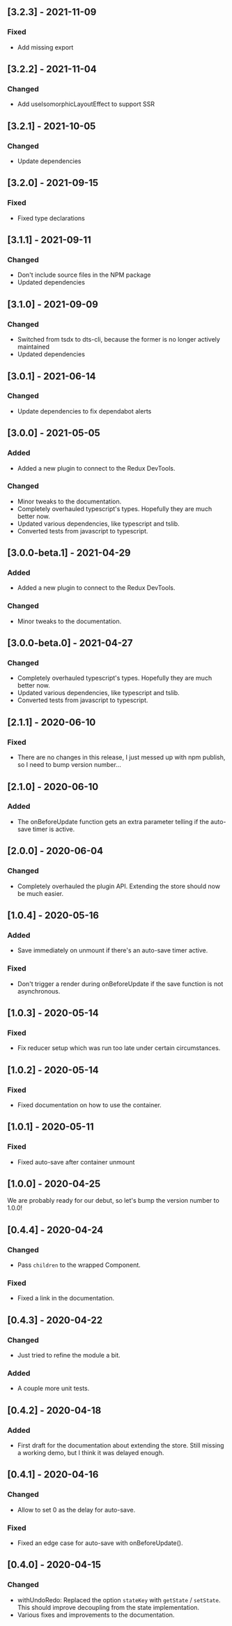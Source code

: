 ## [3.2.3] - 2021-11-09

### Fixed

- Add missing export

## [3.2.2] - 2021-11-04

### Changed

- Add useIsomorphicLayoutEffect to support SSR

## [3.2.1] - 2021-10-05

### Changed

- Update dependencies

## [3.2.0] - 2021-09-15

### Fixed

- Fixed type declarations

## [3.1.1] - 2021-09-11

### Changed

- Don't include source files in the NPM package
- Updated dependencies

## [3.1.0] - 2021-09-09

### Changed

- Switched from tsdx to dts-cli, because the former is no longer actively maintained
- Updated dependencies

## [3.0.1] - 2021-06-14

### Changed

- Update dependencies to fix dependabot alerts

## [3.0.0] - 2021-05-05

### Added

- Added a new plugin to connect to the Redux DevTools.

### Changed

- Minor tweaks to the documentation.
- Completely overhauled typescript's types. Hopefully they are much better now.
- Updated various dependencies, like typescript and tslib.
- Converted tests from javascript to typescript.

## [3.0.0-beta.1] - 2021-04-29

### Added

- Added a new plugin to connect to the Redux DevTools.

### Changed

- Minor tweaks to the documentation.

## [3.0.0-beta.0] - 2021-04-27

### Changed

- Completely overhauled typescript's types. Hopefully they are much better now.
- Updated various dependencies, like typescript and tslib.
- Converted tests from javascript to typescript.

## [2.1.1] - 2020-06-10

### Fixed

- There are no changes in this release, I just messed up with npm publish, so I need to bump version number...

## [2.1.0] - 2020-06-10

### Added

- The onBeforeUpdate function gets an extra parameter telling if the auto-save timer is active.

## [2.0.0] - 2020-06-04

### Changed

- Completely overhauled the plugin API. Extending the store should now be much easier.

## [1.0.4] - 2020-05-16

### Added

- Save immediately on unmount if there's an auto-save timer active.

### Fixed

- Don't trigger a render during onBeforeUpdate if the save function is not asynchronous.

## [1.0.3] - 2020-05-14

### Fixed

- Fix reducer setup which was run too late under certain circumstances.

## [1.0.2] - 2020-05-14

### Fixed

- Fixed documentation on how to use the container.

## [1.0.1] - 2020-05-11

### Fixed

- Fixed auto-save after container unmount

## [1.0.0] - 2020-04-25

We are probably ready for our debut, so let's bump the version number to 1.0.0!

## [0.4.4] - 2020-04-24

### Changed

- Pass `children` to the wrapped Component.

### Fixed

- Fixed a link in the documentation.

## [0.4.3] - 2020-04-22

### Changed

- Just tried to refine the module a bit.

### Added

- A couple more unit tests.

## [0.4.2] - 2020-04-18

### Added

- First draft for the documentation about extending the store. Still missing a working demo, but I think it was delayed enough.

## [0.4.1] - 2020-04-16

### Changed

- Allow to set 0 as the delay for auto-save.

### Fixed

- Fixed an edge case for auto-save with onBeforeUpdate().

## [0.4.0] - 2020-04-15

### Changed

- withUndoRedo: Replaced the option `stateKey` with `getState` / `setState`. This should improve decoupling from the state implementation.
- Various fixes and improvements to the documentation.
